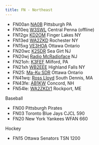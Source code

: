 ```yaml
---
title: FN - Northeast
---
```

* FN00an [NA0B](http://na0b.ddns.net:8073/) Pittsburgh PA
* FN10eq [W3SWL](http://radiodxing.ddns.net:8073/) Central Penna (offline)
* FN12gx [KD2OM](http://www.ecsykes.com:8073/) Finger Lakes NY
* FN13ed [WA2ZKD](http://rx.jimlill.com:8073/) Rochester NY
* FN15xg [VE3HOA](http://ve3hoa.ddns.net:8073/) Ottawa Ontario
* FN20wc [K2SDR](http://k2sdr.homelinux.com:8073/) Sea Girt NJ
* FN20wj [Radio McRadioface](http://jerseyshoresdr.hopto.org:8073/) NJ
* FN21oh: [K3FEF](http://k3fef.com:8901/) Milford, PA
* FN21xh [WB2EEE](http://matt1234.viewnetcam.com:8073/) Highland Falls NY
* FN25: [Ma-Ku SDR](http://www.ma-ku.com:8073/) Ottawa Ontario
* FN41wq: [Ross Lloyd](http://rosslloyd.asuscomm.com:8073/) South Dennis, MA
* FN43fe: [AB1KW](http://kiwisdr.surriel.com/) Concord, NH
* FN54le: [WA2ZKD/1](http://rx2.wa2zkd.net:8073/) Rockport, ME

Baseball

* FN00 Pittsburgh Pirates
* FN03 Toronto Blue Jays CJCL 590
* FN20 New York Yankees WFAN 660

Hockey

* FN15 Ottawa Senators TSN 1200
